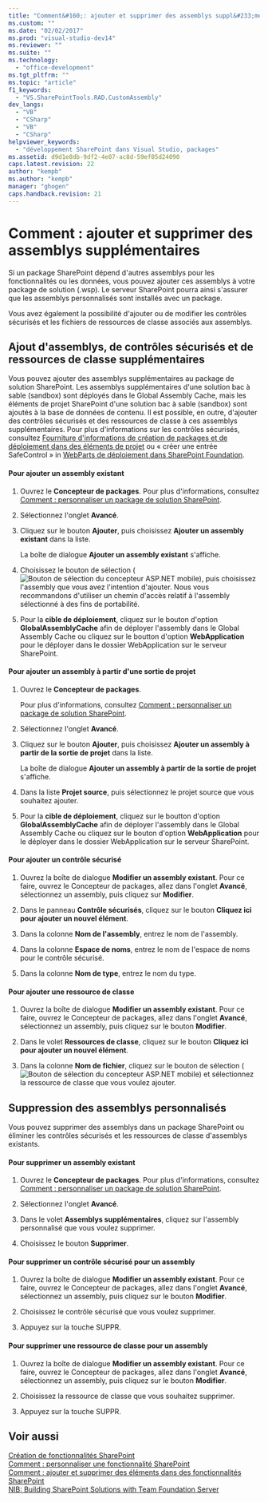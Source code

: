 ```yaml
---
title: "Comment&#160;: ajouter et supprimer des assemblys suppl&#233;mentaires"
ms.custom: ""
ms.date: "02/02/2017"
ms.prod: "visual-studio-dev14"
ms.reviewer: ""
ms.suite: ""
ms.technology: 
  - "office-development"
ms.tgt_pltfrm: ""
ms.topic: "article"
f1_keywords: 
  - "VS.SharePointTools.RAD.CustomAssembly"
dev_langs: 
  - "VB"
  - "CSharp"
  - "VB"
  - "CSharp"
helpviewer_keywords: 
  - "développement SharePoint dans Visual Studio, packages"
ms.assetid: d9d1e8db-9df2-4e07-ac8d-59ef05d24090
caps.latest.revision: 22
author: "kempb"
ms.author: "kempb"
manager: "ghogen"
caps.handback.revision: 21
---
```

# Comment&#160;: ajouter et supprimer des assemblys suppl&#233;mentaires
  Si un package SharePoint dépend d'autres assemblys pour les fonctionnalités ou les données, vous pouvez ajouter ces assemblys à votre package de solution \(.wsp\).  Le serveur SharePoint pourra ainsi s'assurer que les assemblys personnalisés sont installés avec un package.  
  
 Vous avez également la possibilité d'ajouter ou de modifier les contrôles sécurisés et les fichiers de ressources de classe associés aux assemblys.  
  
## Ajout d'assemblys, de contrôles sécurisés et de ressources de classe supplémentaires  
 Vous pouvez ajouter des assemblys supplémentaires au package de solution SharePoint.  Les assemblys supplémentaires d'une solution bac à sable \(sandbox\) sont déployés dans le Global Assembly Cache, mais les éléments de projet SharePoint d'une solution bac à sable \(sandbox\) sont ajoutés à la base de données de contenu.  Il est possible, en outre, d'ajouter des contrôles sécurisés et des ressources de classe à ces assemblys supplémentaires.  Pour plus d'informations sur les contrôles sécurisés, consultez [Fourniture d'informations de création de packages et de déploiement dans des éléments de projet](../sharepoint/providing-packaging-and-deployment-information-in-project-items.md) ou « créer une entrée SafeControl » in [WebParts de déploiement dans SharePoint Foundation](http://go.microsoft.com/fwlink/?LinkId=245505).  
  
#### Pour ajouter un assembly existant  
  
1.  Ouvrez le **Concepteur de packages**.  Pour plus d'informations, consultez [Comment : personnaliser un package de solution SharePoint](../sharepoint/how-to-customize-a-sharepoint-solution-package.md).  
  
2.  Sélectionnez l'onglet **Avancé**.  
  
3.  Cliquez sur le bouton **Ajouter**, puis choisissez **Ajouter un assembly existant** dans la liste.  
  
     La boîte de dialogue **Ajouter un assembly existant** s'affiche.  
  
4.  Choisissez le bouton de sélection \(![Bouton de sélection du concepteur ASP.NET mobile](../sharepoint/media/mwellipsis.png "Bouton de sélection du concepteur ASP.NET mobile")\), puis choisissez l'assembly que vous avez l'intention d'ajouter.  Nous vous recommandons d'utiliser un chemin d'accès relatif à l'assembly sélectionné à des fins de portabilité.  
  
5.  Pour la **cible de déploiement**, cliquez sur le bouton d'option **GlobalAssemblyCache** afin de déployer l'assembly dans le Global Assembly Cache ou cliquez sur le boutton d'option **WebApplication** pour le déployer dans le dossier WebApplication sur le serveur SharePoint.  
  
#### Pour ajouter un assembly à partir d'une sortie de projet  
  
1.  Ouvrez le **Concepteur de packages**.  
  
     Pour plus d'informations, consultez [Comment : personnaliser un package de solution SharePoint](../sharepoint/how-to-customize-a-sharepoint-solution-package.md).  
  
2.  Sélectionnez l'onglet **Avancé**.  
  
3.  Cliquez sur le bouton **Ajouter**, puis choisissez **Ajouter un assembly à partir de la sortie de projet** dans la liste.  
  
     La boîte de dialogue **Ajouter un assembly à partir de la sortie de projet** s'affiche.  
  
4.  Dans la liste **Projet source**, puis sélectionnez le projet source que vous souhaitez ajouter.  
  
5.  Pour la **cible de déploiement**, cliquez sur le boutton d'option **GlobalAssemblyCache** afin de déployer l'assembly dans le Global Assembly Cache ou cliquez sur le bouton d'option **WebApplication** pour le déployer dans le dossier WebApplication sur le serveur SharePoint.  
  
#### Pour ajouter un contrôle sécurisé  
  
1.  Ouvrez la boîte de dialogue **Modifier un assembly existant**.  Pour ce faire, ouvrez le Concepteur de packages, allez dans l'onglet **Avancé**, sélectionnez un assembly, puis cliquez sur **Modifier**.  
  
2.  Dans le panneau **Contrôle sécurisés**, cliquez sur le bouton **Cliquez ici pour ajouter un nouvel élément**.  
  
3.  Dans la colonne **Nom de l'assembly**, entrez le nom de l'assembly.  
  
4.  Dans la colonne **Espace de noms**, entrez le nom de l'espace de noms pour le contrôle sécurisé.  
  
5.  Dans la colonne **Nom de type**, entrez le nom du type.  
  
#### Pour ajouter une ressource de classe  
  
1.  Ouvrez la boîte de dialogue **Modifier un assembly existant**.  Pour ce faire, ouvrez le Concepteur de packages, allez dans l'onglet **Avancé**, sélectionnez un assembly, puis cliquez sur le bouton **Modifier**.  
  
2.  Dans le volet **Ressources de classe**, cliquez sur le bouton **Cliquez ici pour ajouter un nouvel élément**.  
  
3.  Dans la colonne **Nom de fichier**, cliquez sur le bouton de sélection \(![Bouton de sélection du concepteur ASP.NET mobile](../sharepoint/media/mwellipsis.png "Bouton de sélection du concepteur ASP.NET mobile")\) et sélectionnez la ressource de classe que vous voulez ajouter.  
  
## Suppression des assemblys personnalisés  
 Vous pouvez supprimer des assemblys dans un package SharePoint ou éliminer les contrôles sécurisés et les ressources de classe d'assemblys existants.  
  
#### Pour supprimer un assembly existant  
  
1.  Ouvrez le **Concepteur de packages**.  Pour plus d'informations, consultez [Comment : personnaliser un package de solution SharePoint](../sharepoint/how-to-customize-a-sharepoint-solution-package.md).  
  
2.  Sélectionnez l'onglet **Avancé**.  
  
3.  Dans le volet **Assemblys supplémentaires**, cliquez sur l'assembly personnalisé que vous voulez supprimer.  
  
4.  Choisissez le bouton **Supprimer**.  
  
#### Pour supprimer un contrôle sécurisé pour un assembly  
  
1.  Ouvrez la boîte de dialogue **Modifier un assembly existant**.  Pour ce faire, ouvrez le Concepteur de packages, allez dans l'onglet **Avancé**, sélectionnez un assembly, puis cliquez sur le bouton **Modifier**.  
  
2.  Choisissez le contrôle sécurisé que vous voulez supprimer.  
  
3.  Appuyez sur la touche SUPPR.  
  
#### Pour supprimer une ressource de classe pour un assembly  
  
1.  Ouvrez la boîte de dialogue **Modifier un assembly existant**.  Pour ce faire, ouvrez le Concepteur de packages, allez dans l'onglet **Avancé**, sélectionnez un assembly, puis cliquez sur le bouton **Modifier**.  
  
2.  Choisissez la ressource de classe que vous souhaitez supprimer.  
  
3.  Appuyez sur la touche SUPPR.  
  
## Voir aussi  
 [Création de fonctionnalités SharePoint](../sharepoint/creating-sharepoint-features.md)   
 [Comment : personnaliser une fonctionnalité SharePoint](../sharepoint/how-to-customize-a-sharepoint-feature.md)   
 [Comment : ajouter et supprimer des éléments dans des fonctionnalités SharePoint](../sharepoint/how-to-add-and-remove-items-to-sharepoint-features.md)   
 [NIB: Building SharePoint Solutions with Team Foundation Server](http://msdn.microsoft.com/fr-fr/700a570a-e98e-4425-aadd-34c014868d43)  
  
  
